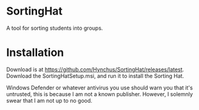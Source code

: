 # SortingHat
A tool for sorting students into groups.

# Installation
Download is at https://github.com/Hynchus/SortingHat/releases/latest.  
Download the SortingHatSetup.msi, and run it to install the Sorting Hat. 

Windows Defender or whatever antivirus you use should warn you that it's untrusted, this is because I am not a known publisher. However, I solemnly swear that I am not up to no good.
